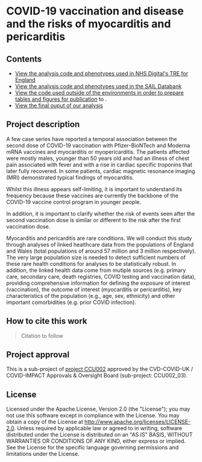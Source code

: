 # COVID-19 vaccination and disease and the risks of myocarditis and pericarditis

## Contents

* [View the analysis code and phenotypes used in NHS Digital's TRE for England](https://github.com/BHFDSC/CCU002_03/tree/main/england)
* [View the analysis code and phenotypes used in the SAIL Databank](https://github.com/BHFDSC/CCU002_03/tree/main/wales)
* [View the code used outside of the environments in order to prepare tables and figures for publication](https://github.com/BHFDSC/CCU002_03/tree/main/outside) to .
* [View the final ouput of our analysis](https://github.com/BHFDSC/CCU002_03/tree/main/outside/output)

## Project description

A few case series have reported a temporal association between the second dose of COVID-19 vaccination with Pfizer-BioNTech and Moderna mRNA vaccines and myocarditis or myopericarditis. The patients affected were mostly males, younger than 50 years old and had an illness of chest pain associated with fever and with a rise in cardiac specific troponins that later fully recovered.  In some patients, cardiac magnetic resonance imaging (MRI) demonstrated typical findings of myocarditis.

Whilst this illness appears self-limiting, it is important to understand its frequency because these vaccines are currently the backbone of the COVID-19 vaccine control program in younger people.

In addition, it is important to clarify whether the risk of events seen after the second vaccination dose is similar or different to the risk after the first vaccination dose.

Myocarditis and pericarditis are rare conditions. We will conduct this study through analyses of linked healthcare data from the populations of England and Wales (total populations of around 57 million and 3 million respectively). The very large population size is needed to detect sufficient numbers of these rare health conditions for analyses to be statistically robust. In addition, the linked health data come from mutiple sources (e.g. primary care, secondary care, death registries, COVID testing and vaccination data), providing comprehensive information for defining the exposure of interest (vaccination), the outcome of interest (myocarditis or pericarditis), key characteristics of the population (e.g., age, sex, ethnicity) and other important comorbidities (e.g. prior COVID infection).

## How to cite this work
> Citation to follow

## Project approval

This is a sub-project of [project CCU002](https://github.com/BHFDSC/CCU002) approved by the CVD-COVID-UK / COVID-IMPACT Approvals & Oversight Board (sub-project: CCU002_03).

## License

Licensed under the Apache License, Version 2.0 (the "License"); you may not use this software except in compliance with the License. You may obtain a copy of the License at http://www.apache.org/licenses/LICENSE-2.0. Unless required by applicable law or agreed to in writing, software distributed under the License is distributed on an "AS IS" BASIS, WITHOUT WARRANTIES OR CONDITIONS OF ANY KIND, either express or implied. See the License for the specific language governing permissions and limitations under the License.
